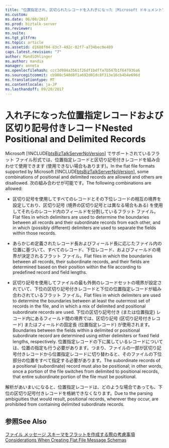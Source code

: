 ```yaml
---
title: "位置指定され、区切られたレコードを入れ子になった |Microsoft ドキュメント"
ms.custom: 
ms.date: 06/08/2017
ms.prod: biztalk-server
ms.reviewer: 
ms.suite: 
ms.tgt_pltfrm: 
ms.topic: article
ms.assetid: d1688f04-d3c7-492c-82f7-a734bec0e409
caps.latest.revision: "7"
author: MandiOhlinger
ms.author: mandia
manager: anneta
ms.openlocfilehash: ccc3d994a3561f26df1bdffa7b547b1f647936a6
ms.sourcegitcommit: cb908c540d8f1a692d01dc8f313e16cb4b4e696d
ms.translationtype: MT
ms.contentlocale: ja-JP
ms.lasthandoff: 09/20/2017
---
```

# <a name="nested-positional-and-delimited-records"></a><span data-ttu-id="74ad4-102">入れ子になった位置指定レコードおよび区切り記号付きレコード</span><span class="sxs-lookup"><span data-stu-id="74ad4-102">Nested Positional and Delimited Records</span></span>
<span data-ttu-id="74ad4-103">Microsoft [!INCLUDE[btsBizTalkServerNoVersion](../includes/btsbiztalkservernoversion-md.md)] でサポートされているフラット ファイル形式では、位置指定レコードと区切り記号付きレコードを組み合わせて使用できます (使用できない場合もあります)。</span><span class="sxs-lookup"><span data-stu-id="74ad4-103">In the flat file formats supported by Microsoft [!INCLUDE[btsBizTalkServerNoVersion](../includes/btsbiztalkservernoversion-md.md)], some combinations of positional and delimited records are allowed and others are disallowed.</span></span> <span data-ttu-id="74ad4-104">次の組み合わせが可能です。</span><span class="sxs-lookup"><span data-stu-id="74ad4-104">The following combinations are allowed:</span></span>  
  
-   <span data-ttu-id="74ad4-105">区切り記号を使用してすべてのレコードとその下位レコードの相互の境界を設定しており、区切り記号 (境界の区切り記号とは異なる場合もある) を使用してそれらのレコード内のフィールドを分割しているフラット ファイル。</span><span class="sxs-lookup"><span data-stu-id="74ad4-105">Flat files in which delimiters are used to determine the boundaries between all records and their subordinate records from each other, and in which (possibly different) delimiters are used to separate the fields within those records.</span></span>  
  
-   <span data-ttu-id="74ad4-106">あらかじめ定義されたレコード長およびフィールド長に応じたファイル内の位置に基づいて、すべてのレコード、下位レコード、およびフィールドの境界が決定されるフラット ファイル。</span><span class="sxs-lookup"><span data-stu-id="74ad4-106">Flat files in which the boundaries between all records, their subordinate records, and their fields are determined based on their position within the file according to predefined record and field lengths.</span></span>  
  
-   <span data-ttu-id="74ad4-107">区切り記号を使用してファイルの最も外側のレコードセットの境界が設定されていて、下位の区切り記号付きレコードと下位の位置指定レコードが組み合わされているフラット ファイル。</span><span class="sxs-lookup"><span data-stu-id="74ad4-107">Flat files in which delimiters are used to determine the boundaries between at least the outermost set of records in the file, and in which a mix of delimited and positional subordinate records are used.</span></span> <span data-ttu-id="74ad4-108">下位の区切り記号付き (または位置指定) レコード内にあるフィールド間の境界では、区切り記号 (区切り記号付きレコード) またはフィールドの固定長 (位置指定レコード) が使用されます。</span><span class="sxs-lookup"><span data-stu-id="74ad4-108">Boundaries between the fields within a delimited or positional subordinate record are determined using either delimiters or fixed field lengths, respectively.</span></span> <span data-ttu-id="74ad4-109">位置指定レコードの下に属しているレコードについては、位置の指定も行う必要があります。つまり、ファイルの一部が区切り記号付きレコードから位置指定レコードに切り替わると、そのファイルの下位部分の位置をすべて指定する必要があります。</span><span class="sxs-lookup"><span data-stu-id="74ad4-109">The subordinate records of a positional (subordinate) record must also be positional; in other words, once a portion of the file switches from delimited to positional records, that entire subordinate portion of the file must be positional.</span></span>  
  
 <span data-ttu-id="74ad4-110">解析があいまいになると、位置指定レコードは、どのような場合であっても、下位の区切り記号付きレコードを格納できなくなります。</span><span class="sxs-lookup"><span data-stu-id="74ad4-110">Due to the parsing ambiguities that would result, positional records, wherever they occur, are prohibited from containing delimited subordinate records.</span></span>  
  
## <a name="see-also"></a><span data-ttu-id="74ad4-111">参照</span><span class="sxs-lookup"><span data-stu-id="74ad4-111">See Also</span></span>  
 [<span data-ttu-id="74ad4-112">ファイル メッセージ スキーマをフラットを作成する際の考慮事項</span><span class="sxs-lookup"><span data-stu-id="74ad4-112">Considerations When Creating Flat File Message Schemas</span></span>](../core/considerations-when-creating-flat-file-message-schemas.md)